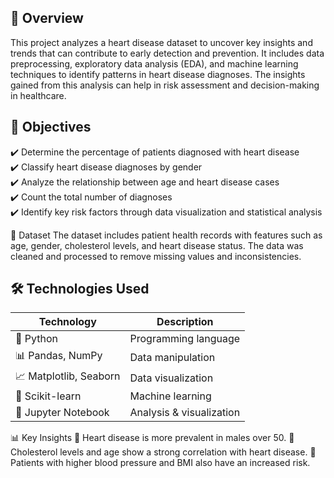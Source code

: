 ## 📌 Overview 
This project analyzes a heart disease dataset to uncover key insights and trends that can contribute to early detection and prevention. It includes data preprocessing, exploratory data analysis (EDA), and machine learning techniques to identify patterns in heart disease diagnoses. The insights gained from this analysis can help in risk assessment and decision-making in healthcare.

## 🎯 Objectives  
✔️ Determine the percentage of patients diagnosed with heart disease  
✔️ Classify heart disease diagnoses by gender  
✔️ Analyze the relationship between age and heart disease cases  
✔️ Count the total number of diagnoses  
✔️ Identify key risk factors through data visualization and statistical analysis  

📂 Dataset
The dataset includes patient health records with features such as age, gender, cholesterol levels, and heart disease status.
The data was cleaned and processed to remove missing values and inconsistencies.

## 🛠 Technologies Used  

| Technology | Description |
|------------|------------|
| 🐍 Python | Programming language |
| 📊 Pandas, NumPy | Data manipulation |
| 📈 Matplotlib, Seaborn | Data visualization |
| 🤖 Scikit-learn | Machine learning |
| 📓 Jupyter Notebook | Analysis & visualization |

📊 Key Insights
🔹 Heart disease is more prevalent in males over 50.
🔹 Cholesterol levels and age show a strong correlation with heart disease.
🔹 Patients with higher blood pressure and BMI also have an increased risk.

